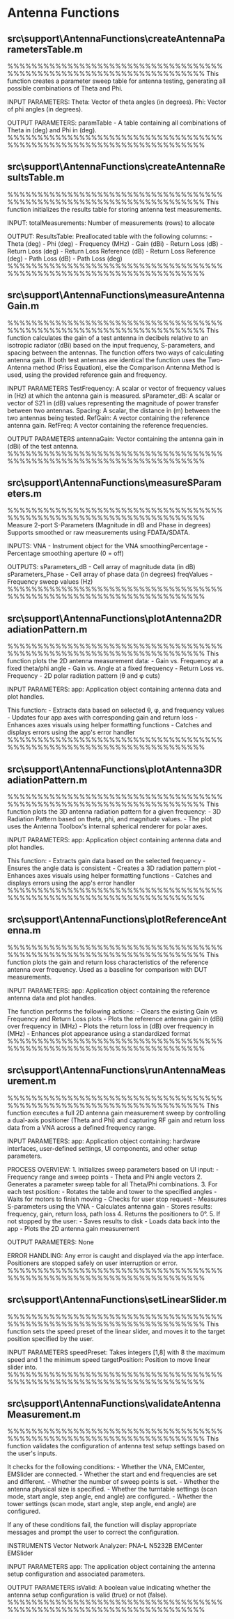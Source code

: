 # Antenna Functions


## src\support\AntennaFunctions\createAntennaParametersTable.m
 %%%%%%%%%%%%%%%%%%%%%%%%%%%%%%%%%%%%%%%%%%%%%%%%%%%%%%%%%%%%%%%%%%%%%
  This function creates a parameter sweep table for antenna testing,
  generating all possible combinations of Theta and Phi.
 
  INPUT PARAMETERS:
    Theta:  Vector of theta angles (in degrees).
    Phi:    Vector of phi angles (in degrees).
 
  OUTPUT PARAMETERS:
    paramTable - A table containing all combinations of Theta in (deg)
                 and Phi in (deg).
 %%%%%%%%%%%%%%%%%%%%%%%%%%%%%%%%%%%%%%%%%%%%%%%%%%%%%%%%%%%%%%%%%%%%%


## src\support\AntennaFunctions\createAntennaResultsTable.m
 %%%%%%%%%%%%%%%%%%%%%%%%%%%%%%%%%%%%%%%%%%%%%%%%%%%%%%%%%%%%%%%%%%%%%
  This function initializes the results table for storing
  antenna test measurements.
 
  INPUT:
    totalMeasurements: Number of measurements (rows) to allocate
 
  OUTPUT:
    ResultsTable: Preallocated table with the following columns:
                  - Theta (deg)
                  - Phi (deg)
                  - Frequency (MHz)
                  - Gain (dBi)
                  - Return Loss (dB)
                  - Return Loss (deg)
                  - Return Loss Reference (dB)
                  - Return Loss Reference (deg)
                  - Path Loss (dB)
                  - Path Loss (deg)
 %%%%%%%%%%%%%%%%%%%%%%%%%%%%%%%%%%%%%%%%%%%%%%%%%%%%%%%%%%%%%%%%%%%%%


## src\support\AntennaFunctions\measureAntennaGain.m
 %%%%%%%%%%%%%%%%%%%%%%%%%%%%%%%%%%%%%%%%%%%%%%%%%%%%%%%%%%%%%%%%%%%%%
  This function calculates the gain of a test antenna in decibels 
  relative to an isotropic radiator (dBi) based on the input frequency,
  S-parameters, and spacing between the antennas. The function offers 
  two ways of calculating antenna gain. If both test antennas are 
  identical the function uses the Two-Antenna method (Friss Equation), 
  else the Comparison Antenna Method is used, using the provided
  reference gain and frequency.
 
  INPUT PARAMETERS
    TestFrequency:  A scalar or vector of frequency values in (Hz) at 
                    which the antenna gain is measured. 
    sParameter_dB:  A scalar or vector of S21 in (dB) values 
                    representing the magnitude of power transfer 
                    between two antennas.
    Spacing:        A scalar, the distance in (m) between the two 
                    antennas being tested.
    RefGain:        A vector containing the reference antenna gain.
    RefFreq:        A vector containing the reference frequencies. 
 
  OUTPUT PARAMETERS 
    antennaGain:    Vector containing the antenna gain in (dBi) of the 
                    test antenna.
 %%%%%%%%%%%%%%%%%%%%%%%%%%%%%%%%%%%%%%%%%%%%%%%%%%%%%%%%%%%%%%%%%%%%%


## src\support\AntennaFunctions\measureSParameters.m
 %%%%%%%%%%%%%%%%%%%%%%%%%%%%%%%%%%%%%%%%%%%%%%%%%%%%%%%%%%%%%%%%%%%%%
  Measure 2-port S-Parameters (Magnitude in dB and Phase in degrees)
  Supports smoothed or raw measurements using FDATA/SDATA.
 
  INPUTS:
    VNA                - Instrument object for the VNA
    smoothingPercentage - Percentage smoothing aperture (0 = off)
 
  OUTPUTS:
    sParameters_dB     - Cell array of magnitude data (in dB)
    sParameters_Phase  - Cell array of phase data (in degrees)
    freqValues         - Frequency sweep values (Hz)
 %%%%%%%%%%%%%%%%%%%%%%%%%%%%%%%%%%%%%%%%%%%%%%%%%%%%%%%%%%%%%%%%%%%%%


## src\support\AntennaFunctions\plotAntenna2DRadiationPattern.m
 %%%%%%%%%%%%%%%%%%%%%%%%%%%%%%%%%%%%%%%%%%%%%%%%%%%%%%%%%%%%%%%%%%%%%
  This function plots the 2D antenna measurement data:
    - Gain vs. Frequency at a fixed theta/phi angle
    - Gain vs. Angle at a fixed frequency
    - Return Loss vs. Frequency
    - 2D polar radiation pattern (θ and φ cuts)
 
  INPUT PARAMETERS:
    app:  Application object containing antenna data and plot handles.
 
  This function:
    - Extracts data based on selected θ, φ, and frequency values
    - Updates four app axes with corresponding gain and return loss
    - Enhances axes visuals using helper formatting functions
    - Catches and displays errors using the app's error handler
 %%%%%%%%%%%%%%%%%%%%%%%%%%%%%%%%%%%%%%%%%%%%%%%%%%%%%%%%%%%%%%%%%%%%%


## src\support\AntennaFunctions\plotAntenna3DRadiationPattern.m
 %%%%%%%%%%%%%%%%%%%%%%%%%%%%%%%%%%%%%%%%%%%%%%%%%%%%%%%%%%%%%%%%%%%%%
  This function plots the 3D antenna radiation pattern for a given 
  frequency:
    - 3D Radiation Pattern based on theta, phi, and magnitude values.
    - The plot uses the Antenna Toolbox's internal spherical renderer 
      for polar axes.
 
  INPUT PARAMETERS:
    app: Application object containing antenna data and plot handles.
 
  This function:
    - Extracts gain data based on the selected frequency
    - Ensures the angle data is consistent
    - Creates a 3D radiation pattern plot
    - Enhances axes visuals using helper formatting functions
    - Catches and displays errors using the app's error handler
 %%%%%%%%%%%%%%%%%%%%%%%%%%%%%%%%%%%%%%%%%%%%%%%%%%%%%%%%%%%%%%%%%%%%%


## src\support\AntennaFunctions\plotReferenceAntenna.m
 %%%%%%%%%%%%%%%%%%%%%%%%%%%%%%%%%%%%%%%%%%%%%%%%%%%%%%%%%%%%%%%%%%%%%
  This function plots the gain and return loss characteristics of 
  the reference antenna over frequency. Used as a baseline for 
  comparison with DUT measurements.
 
  INPUT PARAMETERS:
    app:  Application object containing the reference antenna data and 
          plot handles.
 
  The function performs the following actions:
    - Clears the existing Gain vs Frequency and Return Loss plots
    - Plots the reference antenna gain in (dBi) over frequency in (MHz)
    - Plots the return loss in (dB) over frequency in (MHz)
    - Enhances plot appearance using a standardized format
 %%%%%%%%%%%%%%%%%%%%%%%%%%%%%%%%%%%%%%%%%%%%%%%%%%%%%%%%%%%%%%%%%%%%%


## src\support\AntennaFunctions\runAntennaMeasurement.m
 %%%%%%%%%%%%%%%%%%%%%%%%%%%%%%%%%%%%%%%%%%%%%%%%%%%%%%%%%%%%%%%%%%%%%
  This function executes a full 2D antenna gain measurement sweep by 
  controlling a dual-axis positioner (Theta and Phi) and capturing RF 
  gain and return loss data from a VNA across a defined frequency 
  range.
 
  INPUT PARAMETERS:
    app:  Application object containing: hardware interfaces,
    user-defined settings, UI components, and other setup parameters.
 
  PROCESS OVERVIEW:
    1. Initializes sweep parameters based on UI input:
        - Frequency range and sweep points
        - Theta and Phi angle vectors
    2. Generates a parameter sweep table for all Theta/Phi 
       combinations.
    3. For each test position:
        - Rotates the table and tower to the specified angles
        - Waits for motors to finish moving
        - Checks for user stop request
        - Measures S-parameters using the VNA
        - Calculates antenna gain
        - Stores results: frequency, gain, return loss, path loss
    4. Returns the positioners to 0°.
    5. If not stopped by the user:
        - Saves results to disk
        - Loads data back into the app
        - Plots the 2D antenna gain measurement
 
  OUTPUT PARAMETERS:
    None 
 
  ERROR HANDLING:
    Any error is caught and displayed via the app interface. 
    Positioners are stopped safely on user interruption or error.
 %%%%%%%%%%%%%%%%%%%%%%%%%%%%%%%%%%%%%%%%%%%%%%%%%%%%%%%%%%%%%%%%%%%%%


## src\support\AntennaFunctions\setLinearSlider.m
 %%%%%%%%%%%%%%%%%%%%%%%%%%%%%%%%%%%%%%%%%%%%%%%%%%%%%%%%%%%%%%%%%%%%%
  This function sets the speed preset of the linear slider, and moves
  it to the target position specified by the user.
 
  INPUT PARAMETERS
  speedPreset:    Takes integers [1,8] with 8 the maximum speed and 1 
                  the minimum speed
  targetPosition: Position to move linear slider into.
 %%%%%%%%%%%%%%%%%%%%%%%%%%%%%%%%%%%%%%%%%%%%%%%%%%%%%%%%%%%%%%%%%%%%%


## src\support\AntennaFunctions\validateAntennaMeasurement.m
 %%%%%%%%%%%%%%%%%%%%%%%%%%%%%%%%%%%%%%%%%%%%%%%%%%%%%%%%%%%%%%%%%%%%%
  This function validates the configuration of antenna test setup 
  settings based on the user's inputs.
 
  It checks for the following conditions:
    - Whether the VNA, EMCenter, EMSlider are connected.
    - Whether the start and end frequencies are set and different.
    - Whether the number of sweep points is set.
    - Whether the antenna physical size is specified.
    - Whether the turntable settings (scan mode, start angle, step 
      angle, end angle) are configured.
    - Whether the tower settings (scan mode, start angle, step angle, 
      end angle) are configured.
 
  If any of these conditions fail, the function will display 
  appropriate messages and prompt the user to correct the 
  configuration.
 
  INSTRUMENTS
    Vector Network Analyzer: PNA-L N5232B
    EMCenter
    EMSlider
 
  INPUT PARAMETERS
    app:       The application object containing the antenna setup 
               configuration and associated parameters.
 
  OUTPUT PARAMETERS
    isValid:   A boolean value indicating whether the antenna setup 
               configuration is valid (true) or not (false).
 %%%%%%%%%%%%%%%%%%%%%%%%%%%%%%%%%%%%%%%%%%%%%%%%%%%%%%%%%%%%%%%%%%%%%
